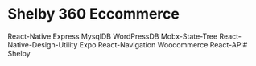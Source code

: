 # Shelby 360 Eccommerce 


React-Native
Express
MysqlDB
WordPressDB
Mobx-State-Tree
React-Native-Design-Utility
Expo
React-Navigation
Woocommerce React-API# Shelby

